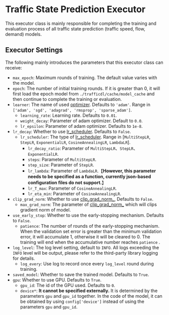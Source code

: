 # Traffic State Prediction Executor

This executor class is mainly responsible for completing the training and evaluation process of all traffic state prediction (traffic speed, flow, demand) models.

## Executor Settings

The following mainly introduces the parameters that this executor class can receive:

- `max_epoch`: Maximum rounds of training. The default value varies with the model.
- `epoch`:  The number of initial training rounds. If it is greater than 0, it will first load the epoch model from `./trafficdl/cache/model_cache` and then continue to complete the training or evaluation.
- `learner`: The name of used [optimizer](https://pytorch.org/docs/stable/optim.html#module-torch.optim). Defaults to `'adam'`. Range in `['adam', 'sgd', 'adagrad', 'rmsprop', 'sparse_adam']`.
  - `learning_rate`: Learning rate. Defaults to `0.01`.
  - `weight_decay`: Parameter of adam optimizer. Default to `0.0`.
  - `lr_epsilon`: Parameter of adam optimizer. Defaults to `1e-8`.
- `lr_decay`: Whether to use [lr_scheduler](https://pytorch.org/docs/stable/optim.html#how-to-adjust-learning-rate). Defaults to `False`.
  - `lr_scheduler`: The type of [lr_scheduler](https://pytorch.org/docs/stable/optim.html#how-to-adjust-learning-rate). Range in [`MultiStepLR`, `StepLR`, `ExponentialLR`, `CosineAnnealingLR`, `LambdaLR`].
    - `lr_decay_ratio`: Parameter of  `MultiStepLR`、`StepLR`、`ExponentialLR`.
    - `steps`: Parameter of `MultiStepLR`.
    - `step_size`: Parameter of `StepLR`.
    - `lr_lambda`: Parameter of `LambdaLR`.【**However, this parameter needs to be specified as a function, currently json-based configuration files do not support.**】
    - `lr_T_max`: Parameter of `CosineAnnealingLR`.
    - `lr_eta_min`: Parameter of `CosineAnnealingLR`.
- `clip_grad_norm`: Whether to use [clip_grad_norm_](https://pytorch.org/docs/stable/generated/torch.nn.utils.clip_grad_norm_.html), Defaults to `False`.
  - `max_grad_norm`: The parameter of [clip_grad_norm_](https://pytorch.org/docs/stable/generated/torch.nn.utils.clip_grad_norm_.html) which will clips gradient norm of model.
- `use_early_stop`: Whether to use the early-stopping mechanism. Defaults to `False`.
  - `patience`: The number of rounds of the early-stopping mechanism. When the validation set error is greater than the minimum validation error, it will accumulate 1, otherwise it will be cleared to 0. The training will end when the accumulative number reaches `patience` .
- `log_level`: The log level setting, default to `INFO`. All logs exceeding the `INFO` level will be output, please refer to the third-party library logging for details.
  - `log_every`: Use log to record once every `log_level` round during training.
- `saved_model`: Whether to save the trained model. Defaults to `True`.
- `gpu`: Whether to use GPU. Defaults to `True`.
  - `gpu_id`: The id of the GPU used. Defaults to `0`.
  - `device*`: **It cannot be specified externally.** It is determined by the parameters `gpu` and `gpu_id` together. In the code of the model, it can be obtained by using `config['device']` instead of using the parameters `gpu` and `gpu_id`.

